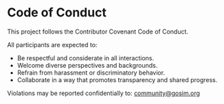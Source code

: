 # Code of Conduct

This project follows the Contributor Covenant Code of Conduct.

All participants are expected to:
- Be respectful and considerate in all interactions.
- Welcome diverse perspectives and backgrounds.
- Refrain from harassment or discriminatory behavior.
- Collaborate in a way that promotes transparency and shared progress.

Violations may be reported confidentially to: community@gosim.org
